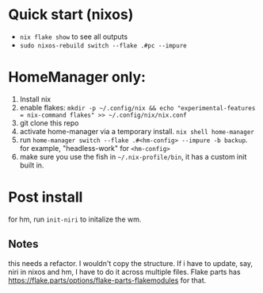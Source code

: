 # Quick start (nixos)

- `nix flake show` to see all outputs
- `sudo nixos-rebuild switch --flake .#pc --impure`

# HomeManager only:

1. Install nix
1. enable flakes: `mkdir -p ~/.config/nix && echo "experimental-features = nix-command flakes" >> ~/.config/nix/nix.conf`
1. git clone this repo
1. activate home-manager via a temporary install. `nix shell home-manager`
1. run `home-manager switch --flake .#<hm-config> --impure -b backup`. for
   example, "headless-work" for `<hm-config>`
1. make sure you use the fish in `~/.nix-profile/bin`, it has a custom init
   built in.

# Post install

for hm, run `init-niri` to initalize the wm.

## Notes

this needs a refactor. I wouldn't copy the structure. If i have to update, say, niri in nixos and hm,
I have to do it across multiple files. Flake parts has https://flake.parts/options/flake-parts-flakemodules
for that.
